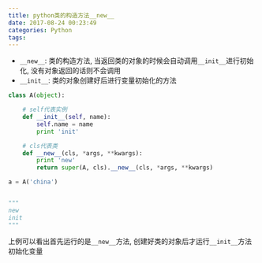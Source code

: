 ```yaml
---
title: python类的构造方法__new__
date: 2017-08-24 00:23:49
categories: Python
tags:
---
```


- `__new__`: 类的构造方法, 当返回类的对象的时候会自动调用`__init__`进行初始化, 没有对象返回的话则不会调用
- `__init__`: 类的对象创建好后进行变量初始化的方法

```python
class A(object):

  	# self代表实例
	def __init__(self, name):
		self.name = name
		print 'init'

    # cls代表类
	def __new__(cls, *args, **kwargs):
		print 'new'
		return super(A, cls).__new__(cls, *args, **kwargs)

a = A('china')


"""
new
init
"""
```

上例可以看出首先运行的是`__new__`方法, 创建好类的对象后才运行`__init__`方法初始化变量



<!--more-->